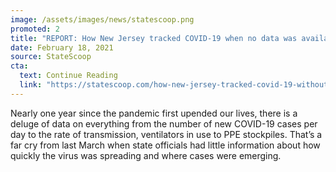 ```yaml
---
image: /assets/images/news/statescoop.png
promoted: 2
title: "REPORT: How New Jersey tracked COVID-19 when no data was available"
date: February 18, 2021
source: StateScoop
cta:
  text: Continue Reading
  link: "https://statescoop.com/how-new-jersey-tracked-covid-19-without-data/"
---
```


Nearly one year since the pandemic first upended our lives, there is a deluge of data on everything from the number of new COVID-19 cases per day to the rate of transmission, ventilators in use to PPE stockpiles. That’s a far cry from last March when state officials had little information about how quickly the virus was spreading and where cases were emerging.
